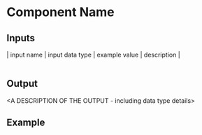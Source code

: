 # Component Name
<COMPONENT DESCRIPTION>

## Inputs
<A DESCRIPTION OF THE INPUTS>
<TABLE> | input name | input data type | example value | description | </TABLE>

## Output
<A DESCRIPTION OF THE OUTPUT - including data type details>

## Example

<LINK TO A WORKFLOW THAT USES THE COMPONENT>
